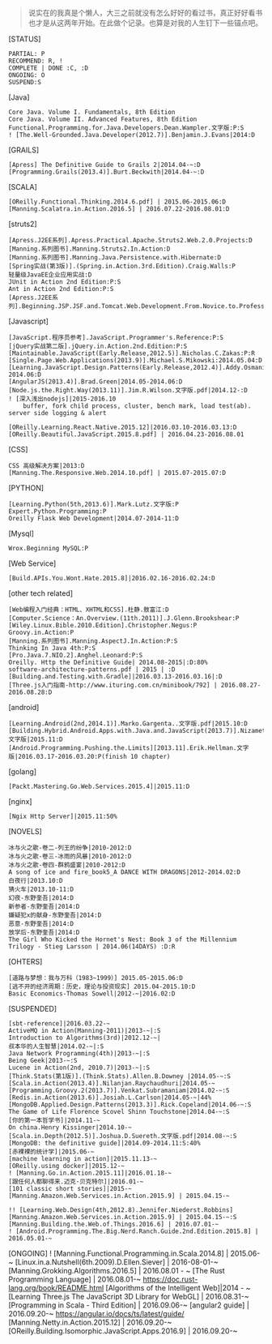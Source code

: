>说实在的我真是个懒人，大三之前就没有怎么好好的看过书，真正好好看书也才是从这两年开始。在此做个记录。也算是对我的人生钉下一些锚点吧。

[STATUS]

    PARTIAL: P
    RECOMMEND: R, !
    COMPLETE | DONE :C, :D
    ONGOING: O
    SUSPEND:S

[Java]

    Core Java. Volume I. Fundamentals, 8th Edition
    Core Java. Volume II. Advanced Features, 8th Edition
    Functional.Programming.for.Java.Developers.Dean.Wampler.文字版:P:S
    ! [The.Well-Grounded.Java.Developer(2012.7)].Benjamin.J.Evans|2014:D

[GRAILS]

    [Apress] The Definitive Guide to Grails 2|2014.04-~:D
    [Programming.Grails(2013.4)].Burt.Beckwith|2014.04-~:D

[SCALA]

    [OReilly.Functional.Thinking.2014.6.pdf] | 2015.06-2015.06:D
    [Manning.Scalatra.in.Action.2016.5] | 2016.07.22-2016.08.01:D

[struts2]

    [Apress.J2EE系列].Apress.Practical.Apache.Struts2.Web.2.0.Projects:D
    [Manning.系列图书].Manning.Struts2.In.Action:D
    [Manning.系列图书].Manning.Java.Persistence.with.Hibernate:D
    [Spring实战(第3版)].(Spring.in.Action.3rd.Edition).Craig.Walls:P
    轻量级JavaEE企业应用实战:D
    JUnit in Action 2nd Edition:P:S
    Ant in Action 2nd Edition:P:S
    [Apress.J2EE系列].Beginning.JSP.JSF.and.Tomcat.Web.Development.From.Novice.to.Professional:P:S

[Javascript]

    [JavaScript.程序员参考].JavaScript.Programmer's.Reference:P:S
    [jQuery实战第二版].jQuery.in.Action.2nd.Edition:P:S
    [Maintainable.JavaScript(Early.Release,2012.5)].Nicholas.C.Zakas:P:R
    [Single.Page.Web.Applications(2013.9)].Michael.S.Mikowski:2014.05.04:D
    [Learning.JavaScript.Design.Patterns(Early.Release,2012.4)].Addy.Osmani|2013-2014.06:D
    [AngularJS(2013.4)].Brad.Green|2014.05-2014.06:D
    [Node.js.the.Right.Way(2013.11)].Jim.R.Wilson.文字版.pdf|2014.12-:D
    ! [深入浅出nodejs]|2015-2016.10
        buffer, fork child process, cluster, bench mark, load test(ab). server side logging & alert

    [OReilly.Learning.React.Native.2015.12]|2016.03.10-2016.03.13:D
    [OReilly.Beautiful.JavaScript.2015.8.pdf] | 2016.04.23-2016.08.01

[CSS]

    CSS 高级解决方案|2013:D
    [Manning.The.Responsive.Web.2014.10.pdf] | 2015.07-2015.07:D

[PYTHON]

    [Learning.Python(5th,2013.6)].Mark.Lutz.文字版:P
    Expert.Python.Programming:P
    Oreilly Flask Web Development|2014.07-2014-11:D

[Mysql]

    Wrox.Beginning MySQL:P

[Web Service]

    [Build.APIs.You.Wont.Hate.2015.8]|2016.02.16-2016.02.24:D



[other tech related]

    [Web编程入门经典：HTML、XHTML和CSS].杜静.敖富江:D
    [Computer.Science：An.Overview.(11th.2011)].J.Glenn.Brookshear:P
    [Wiley.Linux.Bible.2010.Edition].Christopher.Negus:P
    Groovy.in.Action:P
    [Manning.系列图书].Manning.AspectJ.In.Action:P:S
    Thinking In Java 4th:P:S
    [Pro.Java.7.NIO.2].Anghel.Leonard:P:S
    Oreilly. Http the Definitive Guide| 2014.08-2015|:D:80%
    software-architecture-patterns.pdf | 2015 | :D
    [Building.and.Testing.with.Gradle]|2016.03.13-2016.03.16|:D
    [Three.js入门指南-http://www.ituring.com.cn/minibook/792] | 2016.08.27-2016.08.28:D

[android]

    [Learning.Android(2nd,2014.1)].Marko.Gargenta..文字版.pdf|2015.10:D
    [Building.Hybrid.Android.Apps.with.Java.and.JavaScript(2013.7)].Nizamettin.Gok.文字版|2015.11:D
    [Android.Programming.Pushing.the.Limits][2013.11].Erik.Hellman.文字版|2016.03.17-2016.03.20:P(finish 10 chapter)


[golang]

    [Packt.Mastering.Go.Web.Services.2015.4]|2015.11:D

[nginx]

    [Ngix Http Server]|2015.11:50%

[NOVELS]

    冰与火之歌-卷二-列王的纷争|2010-2012:D
    冰与火之歌-卷三-冰雨的风暴|2010-2012:D
    冰与火之歌-卷四-群鸦盛宴|2010-2012:D
    A song of ice and fire_book5_A DANCE WITH DRAGONS|2012-2014.02:D
    白夜行|2013.10:D
    猜火车|2013.10-11:D
    幻夜-东野奎吾|2014:D
    新参者-东野奎吾|2014:D
    嫌疑犯x的献身-东野奎吾|2014:D
    恶意-东野奎吾|2014:D
    放学后-东野奎吾|2014:D
    The Girl Who Kicked the Hornet's Nest: Book 3 of the Millennium Trilogy - Stieg Larsson | 2014.06(14DAYS) :D:R

[OHTERS]

    [道路与梦想：我与万科（1983~1999）] 2015.05-2015.06:D
    [逃不开的经济周期：历史，理论与投资现实] 2015.04-2015.10:D
    Basic Economics-Thomas Sowell|2012-~|2016.02:D

[SUSPENDED]

    [sbt-reference]|2016.03.22-~
    ActiveMQ in Action(Manning-2011)|2013-~|:S
    Introduction to Algorithms(3rd)|2012.12-~|
    叔本华的人生智慧|2014.02-~|:S
    Java Network Programming(4th)|2013-~|:S
    Being Geek|2013-~:S
    Lucene in Action(2nd, 2010.7)|2013-~|:S
    [Think.Stats(第1版)].(Think.Stats).Allen.B.Downey |2014.05-~:S
    [Scala.in.Action(2013.4)].Nilanjan.Raychaudhuri|2014.05-~
    [Programming.Groovy.2(2013.7)].Venkat.Subramaniam|2014.02-~:S
    [Redis.in.Action(2013.6)].Josiah.L.Carlson|2014.05-~|44%
    [MongoDB.Applied.Design.Patterns(2013.3)].Rick.Copeland|2014.06-~:S
    The Game of Life Florence Scovel Shinn Touchstone|2014.04-~:S
    [你的第一本哲学书]|2014.11-~
    On china.Henry Kissinger|2014.10-~
    [Scala.in.Depth(2012.5)].Joshua.D.Suereth.文字版.pdf|2014.08-~:S
    [MongoDB: the definitive guide]|2014.09-2014.11:S:40%
    [赤裸裸的统计学]|2015.06-~
    [machine learning in action]|2015.11.13-~
    [OReilly.using docker]|2015.12-~
    ! [Manning.Go.in.Action.2015.11]|2016.01.18-~
    [跟任何人都聊得来.迈克·贝克特尔]|2016.01-~
    [101 classic short stories]|2015-~
    [Manning.Amazon.Web.Services.in.Action.2015.9] | 2015.04.15-~

    !! [Learning.Web.Design(4th,2012.8).Jennifer.Niederst.Robbins]
    [Manning.Amazon.Web.Services.in.Action.2015.9] | 2015.04.15-~:S
    [Manning.Building.the.Web.of.Things.2016.6] | 2016.07.01-~
    ! [Android.Programming.The.Big.Nerd.Ranch.Guide.2nd.Edition.2015.8] | 2016.05.01-~

[ONGOING]
    ! [Manning.Functional.Programming.in.Scala.2014.8] | 2015.06-~
    [Linux.in.a.Nutshell(6th.2009).D.Ellen.Siever] | 2016-08-01-~
    [Manning.Grokking.Algorithms.2016.5] | 2016.08.01 - ~
    [The Rust Programming Language] | 2016.08.01-~
      https://doc.rust-lang.org/book/README.html
    [Algorithms of the Intelligent Web]|2014 - ~
    [Learning Three.js The JavaScript 3D Library for WebGL] | 2016.08.31-~
    [Programming in Scala - Third Edition] | 2016.09.06-~
    [angular2 guide] | 2016.09.20-~
      https://angular.io/docs/ts/latest/guide/
    [Manning.Netty.in.Action.2015.12] | 2016.09.20-~
    [OReilly.Building.Isomorphic.JavaScript.Apps.2016.9] | 2016.09.20-~
